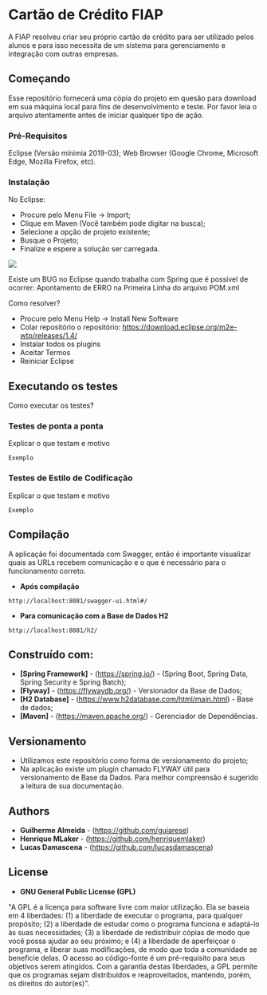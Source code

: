 # Cartão de Crédito FIAP

A FIAP resolveu criar seu próprio cartão de crédito para ser utilizado pelos alunos e para isso necessita de um sistema para gerenciamento e integração com outras empresas.

## Começando

Esse repositório fornecerá uma cópia do projeto em quesão para download em sua máquina local para fins de desenvolvimento e teste.
Por favor leia o arquivo atentamente antes de iniciar qualquer tipo de ação.

### Pré-Requisitos

Eclipse (Versão mínimia 2019-03);
Web Browser (Google Chrome, Microsoft Edge, Mozilla Firefox, etc).

### Instalação

No Eclipse:
- Procure pelo Menu File -> Import;
- Clique em Maven (Você também pode digitar na busca);
- Selecione a opção de projeto existente;
- Busque o Projeto;
- Finalize e espere a solução ser carregada.

![](http://g.recordit.co/yjW5uXKND7.gif)

Existe um BUG no Eclipse quando trabalha com Spring que é possível de ocorrer: Apontamento de ERRO na Primeira Linha do arquivo POM.xml

Como resolver?
- Procure pelo Menu Help -> Install New Software 
- Colar repositório o repositório: https://download.eclipse.org/m2e-wtp/releases/1.4/ 
- Instalar todos os plugins 
- Aceitar Termos
- Reiniciar Eclipse

## Executando os testes

Como executar os testes?

### Testes de ponta a ponta

Explicar o que testam e motivo

```
Exemplo
```

### Testes de Estilo de Codificação

Explicar o que testam e motivo

```
Exemplo
```

## Compilação

A aplicação foi documentada com Swagger, então é importante visualizar quais as URLs recebem comunicação e o que é necessário para o funcionamento correto.

* **Após compilação**
```
http://localhost:8081/swagger-ui.html#/
```

* **Para comunicação com a Base de Dados H2**
```
http://localhost:8081/h2/
```

## Construído com:

* **[Spring Framework]** - (https://spring.io/) - (Spring Boot, Spring Data, Spring Security e Spring Batch);
* **[Flyway]** - (https://flywaydb.org/) - Versionador da Base de Dados;
* **[H2 Database]** - (https://www.h2database.com/html/main.html) - Base de dados;
* **[Maven]** - (https://maven.apache.org/) - Gerenciador de Dependências.

## Versionamento

- Utilizamos este repositório como forma de versionamento do projeto;
- Na aplicação existe um plugin chamado FLYWAY útil para versionamento de Base da Dados. Para melhor compreensão é sugerido a leitura de sua documentação.

## Authors

* **Guilherme Almeida** - (https://github.com/guiarese)
* **Henrique MLaker** - (https://github.com/henriquemlaker)
* **Lucas Damascena** - (https://github.com/lucasdamascena)

## License

* **GNU General Public License (GPL)**

"A GPL é a licença para software livre com maior utilização. Ela se baseia em 4 liberdades: (1) a liberdade de executar o programa, para qualquer propósito; (2) a liberdade de estudar como o programa funciona e adaptá-lo às suas necessidades; (3) a liberdade de redistribuir cópias de modo que você possa ajudar ao seu próximo; e (4) a liberdade de aperfeiçoar o programa, e liberar suas modificações, de modo que toda a comunidade se beneficie delas.
O acesso ao código-fonte é um pré-requisito para seus objetivos serem atingidos. Com a garantia destas liberdades, a GPL permite que os programas sejam distribuídos e reaproveitados, mantendo, porém, os direitos do autor(es)".

